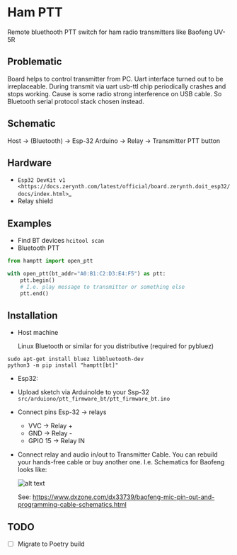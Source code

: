 Ham PTT
=======

Remote bluethooth PTT switch for ham radio transmitters like Baofeng UV-5R

Problematic
-----------

Board helps to control transmitter from PC. Uart interface turned out to be irreplaceable. During transmit via uart
usb-ttl chip periodically crashes and stops working. Cause is some radio strong interference on USB cable. So Bluetooth
serial protocol stack chosen instead.

Schematic
---------

Host -> (Bluetooth) -> Esp-32 Arduino -> Relay -> Transmitter PTT button

Hardware
--------

- `Esp32 DevKit v1 <https://docs.zerynth.com/latest/official/board.zerynth.doit_esp32/docs/index.html>`_
- Relay shield

Examples
--------
 
- Find BT devices `hcitool scan`
- Bluetooth PTT

```python
from hamptt import open_ptt

with open_ptt(bt_addr="A0:B1:C2:D3:E4:F5") as ptt:
    ptt.begin()
    # I.e. play message to transmitter or something else
    ptt.end()
```

Installation
------------

* Host machine

  Linux Bluetooth or similar for you distributive (required for pybluez)

```shell
sudo apt-get install bluez libbluetooth-dev
python3 -m pip install "hamptt[bt]"
```

* Esp32:

- Upload sketch via ArduinoIde to your Ssp-32 `src/arduiono/ptt_firmware_bt/ptt_firmware_bt.ino`
- Connect pins Esp-32 -> relays

    - VVC -> Relay +
    - GND -> Relay -
    - GPIO 15 -> Relay IN

- Connect relay and audio in/out to Transmitter Cable. You can rebuild your hands-free cable or buy another one. I.e.
  Schematics for Baofeng looks like:

  ![alt text](https://www.dxzone.com/dx33739/baofeng-mic-pin-out-and-programming-cable-schematics.jpg "Baofeng UV-5R Pins") 

  See: https://www.dxzone.com/dx33739/baofeng-mic-pin-out-and-programming-cable-schematics.html

TODO
---- 

- [ ] Migrate to Poetry build